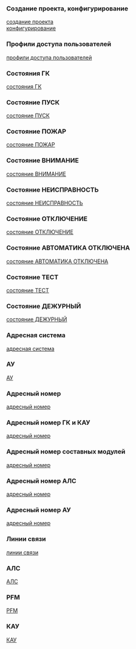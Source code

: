 ### Создание проекта, конфигурирование
<a href="/gk_manual/docs/intelligence#конфигурирование-ГК">создание проекта</a>
<br>
<a href="/gk_manual/docs/intelligence#конфигурирование-ГК">конфигурирование</a>

### Профили доступа пользователей
<a href="/gk_manual/docs/intelligence/profiles#профили-доступа-пользователей">профили доступа пользователей</a>

### Состояния ГК
<a href="/gk_manual/docs/intelligence/conditions#основные-состояния-гк">состояния ГК</a>

### Состояние ПУСК
<a href="/gk_manual/docs/intelligence/conditions#состояние_пуск">состояние ПУСК</a>

### Состояние ПОЖАР
<a href="/gk_manual/docs/intelligence/conditions#состояние_пожар">состояние ПОЖАР</a>

### Состояние ВНИМАНИЕ
<a href="/gk_manual/docs/intelligence/conditions#состояние_внимание">состояние ВНИМАНИЕ</a>

### Состояние НЕИСПРАВНОСТЬ
<a href="/gk_manual/docs/intelligence/conditions#состояние_неисправность">состояние НЕИСПРАВНОСТЬ</a>

### Состояние ОТКЛЮЧЕНИЕ
<a href="/gk_manual/docs/intelligence/conditions#состояние_отключение">состояние ОТКЛЮЧЕНИЕ</a>

### Состояние АВТОМАТИКА ОТКЛЮЧЕНА
<a href="/gk_manual/docs/intelligence/conditions#состояние_автоматика_отключена">состояние АВТОМАТИКА ОТКЛЮЧЕНА</a>

### Состояние ТЕСТ
<a href="/gk_manual/docs/intelligence/conditions#состояние_тест">состояние ТЕСТ</a>

### Состояние ДЕЖУРНЫЙ
<a href="/gk_manual/docs/intelligence/conditions#состояние_дежурный">состояние ДЕЖУРНЫЙ</a>

### Адресная система
<a href="/gk_manual/docs/global_system">адресная система</a>

### АУ
<a href="/gk_manual/docs/global_system#адресное-устройство">АУ</a>

### Адресный номер
<a href="/gk_manual/docs/global_system#адресный-номер">адресный номер</a>

### Адресный номер ГК и КАУ
<a href="/gk_manual/docs/global_system#адресный-номер-гк-и-кау">адресный номер</a>

### Адресный номер составных модулей
<a href="/gk_manual/docs/global_system#адресный-номер-составных-модулей">адресный номер</a>

### Адресный номер АЛС
<a href="/gk_manual/docs/global_system#адресный-номер-алс">адресный номер</a>

### Адресный номер АУ
<a href="/gk_manual/docs/global_system#адресный-номер-ау">адресный номер</a>

### Линии связи
<a href="/gk_manual/docs/intelligence/communications_lines">линии связи</a>

### АЛС
<a href="/gk_manual/docs/intelligence/communications_lines#адресная-линия-связи">АЛС</a>

### PFM
<a href="/gk_manual/docs/intelligence/communications_lines#цифровая-линия-связи">PFM</a>

### КАУ
<a href="/gk_manual/docs/global_system/kau">КАУ</a>
